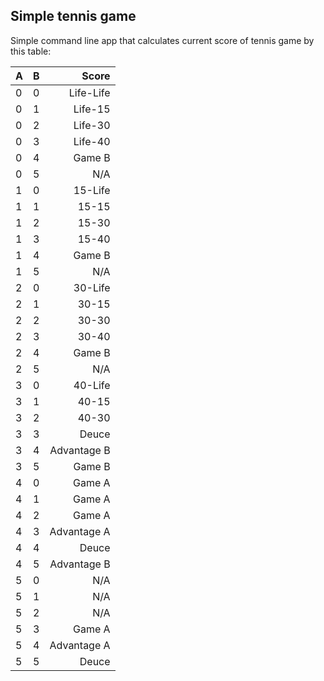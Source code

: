 ## Simple tennis game ##

Simple command line app that calculates current score of tennis game by this table:

| A | B | Score           |
|---|:-:| ---------------:|
| 0 | 0 | Life-Life       |
| 0 | 1 | Life-15         |
| 0 | 2 | Life-30         |
| 0 | 3 | Life-40         |
| 0 | 4 | Game B          |
| 0 | 5 | N/A             |
| 1 | 0 | 15-Life         |
| 1 | 1 | 15-15           |
| 1 | 2 | 15-30           |
| 1 | 3 | 15-40           |
| 1 | 4 | Game B          |
| 1 | 5 | N/A             |
| 2 | 0 | 30-Life         |
| 2 | 1 | 30-15           |
| 2 | 2 | 30-30           |
| 2 | 3 | 30-40           |
| 2 | 4 | Game B          |
| 2 | 5 | N/A             |
| 3 | 0 | 40-Life         |
| 3 | 1 | 40-15           |
| 3 | 2 | 40-30           |
| 3 | 3 | Deuce           |
| 3 | 4 | Advantage B     |
| 3 | 5 | Game B          |
| 4 | 0 | Game A          |
| 4 | 1 | Game A          |
| 4 | 2 | Game A          |
| 4 | 3 | Advantage A     |
| 4 | 4 | Deuce           |
| 4 | 5 | Advantage B     |
| 5 | 0 | N/A             |
| 5 | 1 | N/A             |
| 5 | 2 | N/A             |
| 5 | 3 | Game A          |
| 5 | 4 | Advantage A     |
| 5 | 5 | Deuce           | 

